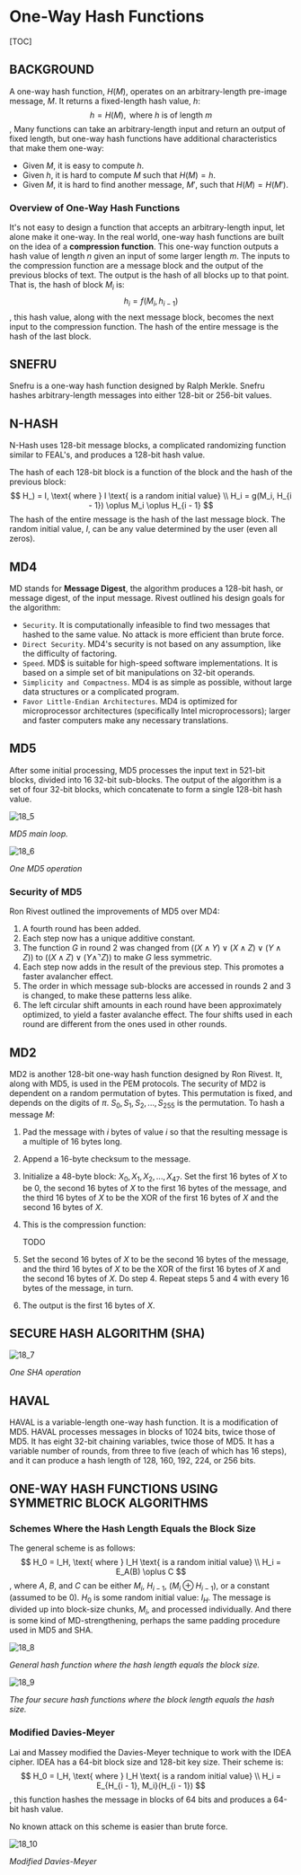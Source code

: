 # One-Way Hash Functions

[TOC]



## BACKGROUND

A one-way hash function, $H(M)$, operates on an arbitrary-length pre-image message, $M$. It returns a fixed-length hash value, $h$:
$$
h = H(M), \text{ where } h \text{ is of length } m
$$
, Many functions can take an arbitrary-length input and return an output of fixed length, but one-way hash functions have additional characteristics that make them one-way:

- Given $M$, it is easy to compute $h$.
- Given $h$, it is hard to compute $M$ such that $H(M) = h$.
- Given $M$, it is hard to find another message, $M'$, such that $H(M) = H(M')$.

### Overview of One-Way Hash Functions

It's not easy to design a function that accepts an arbitrary-length input, let alone make it one-way. In the real world, one-way hash functions are built on the idea of a **compression function**. This one-way function outputs a hash value of length $n$ given an input of some larger length $m$. The inputs to the compression function are a message block and the output of the previous blocks of text. The output is the hash of all blocks up to that point. That is, the hash of block $M_i$ is:
$$
h_i = f(M_i, h_{i - 1})
$$
, this hash value, along with the next message block,  becomes the next input to the compression function. The hash of the entire message is the hash of the last block.



## SNEFRU

Snefru is a one-way hash function designed by Ralph Merkle. Snefru hashes arbitrary-length messages into either 128-bit or 256-bit values.



## N-HASH

N-Hash uses 128-bit message blocks, a complicated randomizing function similar to FEAL's, and produces a 128-bit hash value.

The hash of each 128-bit block is a function of the block and the hash of the previous block:
$$
H_) = I, \text{ where } I \text{ is a random initial value} \\
H_i = g(M_i, H_{i - 1}) \oplus M_i \oplus H_{i - 1}
$$
The hash of the entire message is the hash of the last message block. The random initial value, $I$, can be any value determined by the user (even all zeros).



## MD4

MD stands for **Message Digest**, the algorithm produces a 128-bit hash, or message digest, of the input message. Rivest outlined his design goals for the algorithm:

- `Security`. It is computationally infeasible to find two messages that hashed to the same value. No attack is more efficient than brute force.
- `Direct Security`. MD4's security is not based on any assumption, like the difficulty of factoring.
- `Speed`. MD$ is suitable for high-speed software implementations. It is based on a simple set of bit manipulations on 32-bit operands.
- `Simplicity and Compactness`. MD4 is as simple as possible, without large data structures or a complicated program.
- `Favor Little-Endian Architectures`. MD4 is optimized for microprocessor architectures (specifically Intel microprocessors); larger and faster computers make any necessary translations.



## MD5

After some initial processing, MD5 processes the input text in 521-bit blocks, divided into 16 32-bit sub-blocks. The output of the algorithm is a set of four 32-bit blocks, which concatenate to form a single 128-bit hash value.

![18_5](res/18_5.png)

*MD5 main loop.*

![18_6](res/18_6.png)

*One MD5 operation*

### Security of MD5

Ron Rivest outlined the improvements of MD5 over MD4:

1. A fourth round has been added.
2. Each step now has a unique additive constant.
3. The function $G$ in round 2 was changed from $((X \wedge Y) \vee (X \wedge Z) \vee (Y \wedge Z))$ to $((X \wedge Z) \vee (Y \wedge \urcorner Z))$ to make $G$ less symmetric.
4. Each step now adds in the result of the previous step. This promotes a faster avalancher effect.
5. The order in which message sub-blocks are accessed in rounds 2 and 3 is changed, to make these patterns less alike.
6. The left circular shift amounts in each round have been approximately optimized, to yield a faster avalanche effect. The four shifts used in each round are different from the ones used in other rounds.



## MD2

MD2 is another 128-bit one-way hash function designed by Ron Rivest. It, along with MD5, is used in the PEM protocols. The security of MD2 is dependent on a random permutation of bytes. This permutation is fixed, and depends on the digits of $\pi$. $S_0, S_1, S_2, ..., S_{255}$ is the permutation. To hash a message $M$:

1. Pad the message with $i$ bytes of value $i$ so that the resulting message is a multiple of 16 bytes long.

2. Append a 16-byte checksum to the message.

3. Initialize a 48-byte block: $X_0, X_1, X_2, ..., X_{47}$. Set the first 16 bytes of $X$ to be 0, the second 16 bytes of $X$ to the first 16 bytes of the message, and the third 16 bytes of $X$ to be the XOR of the first 16 bytes of $X$ and the second 16 bytes of $X$.

4. This is the compression function:

   TODO

5. Set the second 16 bytes of $X$ to be the second 16 bytes of the message, and the third 16 bytes of $X$ to be the XOR of the first 16 bytes of $X$ and the second 16 bytes of $X$. Do step 4. Repeat steps 5 and 4 with every 16 bytes of the message, in turn.

6. The output is the first 16 bytes of $X$.



## SECURE HASH ALGORITHM (SHA)

![18_7](res/18_7.png)

*One SHA operation*



## HAVAL

HAVAL is a variable-length one-way hash function. It is a modification of MD5. HAVAL processes messages in blocks of 1024 bits, twice those of MD5. It has eight 32-bit chaining variables, twice those of MD5. It has a variable number of rounds, from three to five (each of which has 16 steps), and it can produce a hash length of 128, 160, 192, 224, or 256 bits.



## ONE-WAY HASH FUNCTIONS USING SYMMETRIC BLOCK ALGORITHMS

### Schemes Where the Hash Length Equals the Block Size

The general scheme is as follows:
$$
H_0 = I_H, \text{ where } I_H \text{ is a random initial value} \\
H_i = E_A(B) \oplus C
$$
, where $A$, $B$, and $C$ can be either $M_i$, $H_{i - 1}$, $(M_i \oplus H_{i - 1})$, or a constant (assumed to be 0). $H_0$ is some random initial value: $I_H$. The message is divided up into block-size chunks, $M_i$, and processed individually. And there is some kind of MD-strengthening, perhaps the same padding procedure used in MD5 and SHA.

![18_8](res/18_8.png)

*General hash function where the hash length equals the block size.*

![18_9](res/18_9.png)

*The four secure hash functions where the block length equals the hash size.*

### Modified Davies-Meyer

Lai and Massey modified the Davies-Meyer technique to work with the IDEA cipher. IDEA has a 64-bit block size and 128-bit key size. Their scheme is:
$$
H_0 = I_H, \text{ where } I_H \text{ is a random initial value} \\
H_i = E_{H_{i - 1}, M_i}(H_{i - 1})
$$
, this function hashes the message in blocks of 64 bits and produces a 64-bit hash value.

No known attack on this scheme is easier than brute force.

![18_10](res/18_10.png)

*Modified Davies-Meyer*

